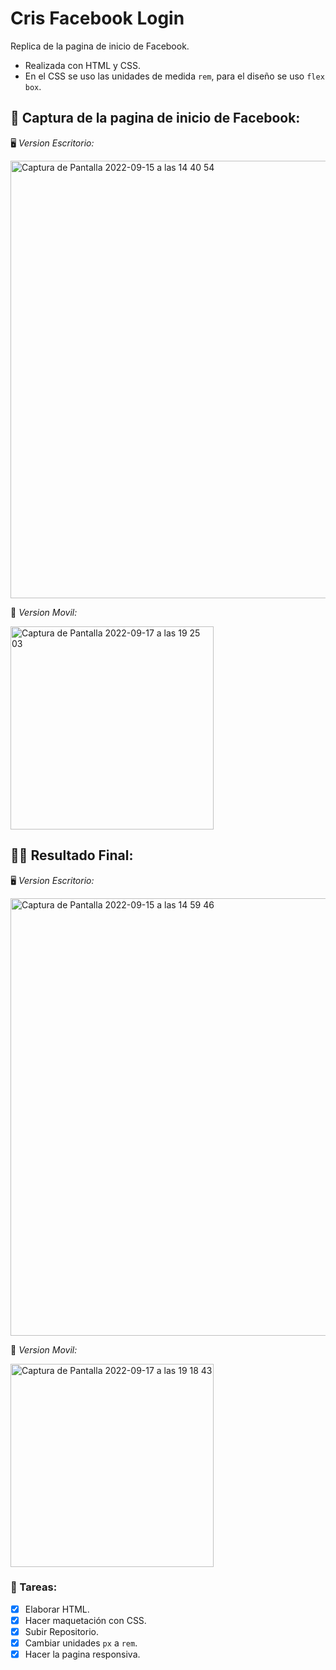 # Cris Facebook Login

Replica de la pagina de inicio de Facebook.
- Realizada con HTML y CSS.
- En el CSS se uso las unidades de medida ```rem```, para el diseño se uso ```flex box```.

## 📸 Captura de la pagina de inicio de Facebook:

🖥️ _Version Escritorio:_

<img width="700" alt="Captura de Pantalla 2022-09-15 a las 14 40 54" src="https://user-images.githubusercontent.com/53755601/190406273-77e1a7b8-476f-4f31-a5e0-7cd786a8a5c7.png">

📱 _Version Movil:_

<img width="325" alt="Captura de Pantalla 2022-09-17 a las 19 25 03" src="https://user-images.githubusercontent.com/53755601/190869131-85e07b22-3c78-43b2-bb09-d8ca2b7d8610.png">

## 👨‍💻 Resultado Final:

🖥️ _Version Escritorio:_

<img width="700" alt="Captura de Pantalla 2022-09-15 a las 14 59 46" src="https://user-images.githubusercontent.com/53755601/190410409-9ab3830d-a36c-4de3-8afc-7c153872af57.png">

📱 _Version Movil:_

<img width="325" alt="Captura de Pantalla 2022-09-17 a las 19 18 43" src="https://user-images.githubusercontent.com/53755601/190868908-2f5c4a2e-646d-4920-b12b-91f370ff0c39.png">

### 📝 Tareas:
- [x] Elaborar HTML.
- [x] Hacer maquetación con CSS.
- [x] Subir Repositorio.
- [x] Cambiar unidades ```px``` a ```rem```.
- [x] Hacer la pagina responsiva.
